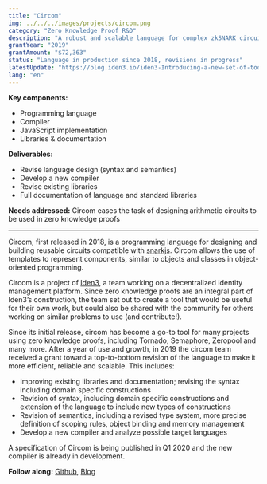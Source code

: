 ```yaml
---
title: "Circom"
img: ../../../images/projects/circom.png
category: "Zero Knowledge Proof R&D"
description: "A robust and scalable language for complex zkSNARK circuit design."
grantYear: "2019"
grantAmount: "$72,363"
status: "Language in production since 2018, revisions in progress"
latestUpdate: "https://blog.iden3.io/iden3-Introducing-a-new-set-of-tools-for-mastering-zkSNARKs.html"
lang: "en"
---
```


**Key components:**

- Programming language
- Compiler
- JavaScript implementation
- Libraries & documentation

**Deliverables:**

- Revise language design (syntax and semantics)
- Develop a new compiler
- Revise existing libraries
- Full documentation of language and standard libraries

**Needs addressed:** Circom eases the task of designing arithmetic circuits to be used in zero knowledge proofs

---

Circom, first released in 2018, is a programming language for designing and building reusable circuits compatible with [snarkjs](link). Circom allows the use of templates to represent components, similar to objects and classes in object-oriented programming.

Circom is a project of [Iden3](https://iden3.io), a team working on a decentralized identity management platform. Since zero knowledge proofs are an integral part of Iden3’s construction, the team set out to create a tool that would be useful for their own work, but could also be shared with the community for others working on similar problems to use (and contribute!).

Since its initial release, circom has become a go-to tool for many projects using zero knowledge proofs, including Tornado, Semaphore, Zeropool and many more. After a year of use and growth, in 2019 the circom team received a grant toward a top-to-bottom revision of the language to make it more efficient, reliable and scalable. This includes:

- Improving existing libraries and documentation; revising the syntax including domain specific constructions
- Revision of syntax, including domain specific constructions and extension of the language to include new types of constructions
- Revision of semantics, including a revised type system, more precise definition of scoping rules, object binding and memory management
- Develop a new compiler and analyze possible target languages

A specification of Circom is being published in Q1 2020 and the new compiler is already in development.

**Follow along:** [Github](https://github.com/iden3/circom), [Blog](https://blog.iden3.io/)